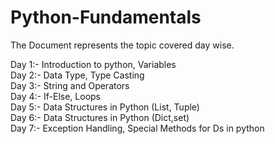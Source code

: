 # Python-Fundamentals

The Document represents the topic covered day wise.

Day 1:- Introduction to python, Variables  
Day 2:- Data Type, Type Casting  
Day 3:- String and Operators  
Day 4:- If-Else, Loops  
Day 5:- Data Structures in Python (List, Tuple)  
Day 6:- Data Structures in Python (Dict,set)  
Day 7:- Exception Handling, Special Methods for Ds in python
